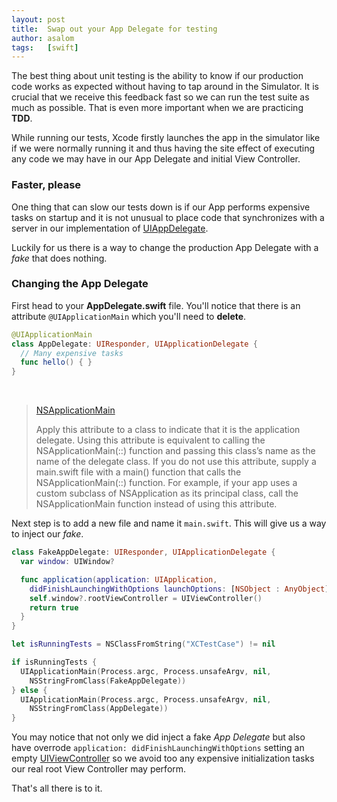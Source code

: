```yaml
---
layout: post
title:  Swap out your App Delegate for testing
author: asalom
tags:   [swift]
---
```


The best thing about unit testing is the ability to know if our production code works as expected without having to tap around in the Simulator. It is crucial that we receive this feedback fast so we can run the test suite as much as possible. That is even more important when we are practicing **TDD**.

While running our tests, Xcode firstly launches the app in the simulator like if we were normally running it and thus having the site effect of executing any code we may have in our App Delegate and initial View Controller.

### Faster, please
One thing that can slow our tests down is if our App performs expensive tasks on startup and it is not unusual to place code that synchronizes with a server in our implementation of <a href="https://developer.apple.com/library/ios/documentation/UIKit/Reference/UIApplicationDelegate_Protocol/">UIAppDelegate</a>.

Luckily for us there is a way to change the production App Delegate with a *fake* that does nothing.

### Changing the App Delegate
First head to your **AppDelegate.swift** file. You'll notice that there is an attribute `@UIApplicationMain` which you'll need to **delete**.

```swift
@UIApplicationMain
class AppDelegate: UIResponder, UIApplicationDelegate {
  // Many expensive tasks
  func hello() { }
}
```

<br/>

><a href="https://developer.apple.com/library/ios/documentation/Swift/Conceptual/Swift_Programming_Language/Attributes.html">NSApplicationMain</a>
>
> Apply this attribute to a class to indicate that it is the application delegate. Using this attribute is equivalent to calling the NSApplicationMain(::) function and passing this class’s name as the name of the delegate class.
> If you do not use this attribute, supply a main.swift file with a main() function that calls the NSApplicationMain(::) function. For example, if your app uses a custom subclass of NSApplication as its principal class, call the NSApplicationMain function instead of using this attribute.

Next step is to add a new file and name it `main.swift`. This will give us a way to inject our *fake*.


```swift
class FakeAppDelegate: UIResponder, UIApplicationDelegate {
  var window: UIWindow?

  func application(application: UIApplication,
    didFinishLaunchingWithOptions launchOptions: [NSObject : AnyObject]?) -> Bool {
    self.window?.rootViewController = UIViewController()
    return true
  }
}

let isRunningTests = NSClassFromString("XCTestCase") != nil

if isRunningTests {
  UIApplicationMain(Process.argc, Process.unsafeArgv, nil,
    NSStringFromClass(FakeAppDelegate))
} else {
  UIApplicationMain(Process.argc, Process.unsafeArgv, nil,
    NSStringFromClass(AppDelegate))
}
```

You may notice that not only we did inject a fake *App Delegate* but also have overrode ```application: didFinishLaunchingWithOptions``` setting an empty <a href="https://developer.apple.com/library/ios/documentation/UIKit/Reference/UIViewController_Class/">UIViewController</a> so we avoid too any expensive initialization tasks our real root View Controller may perform.

That's all there is to it.